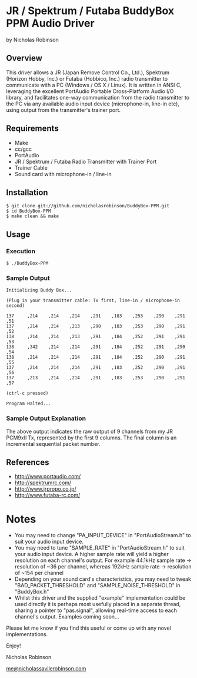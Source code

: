 # JR / Spektrum / Futaba BuddyBox PPM Audio Driver

by Nicholas Robinson

## Overview

This driver allows a JR (Japan Remove Control Co., Ltd.), Spektrum (Horizon Hobby, Inc.) or Futaba (Hobbico, Inc.) radio transmitter to communicate with a PC (Windows / OS X / Linux). It is written in ANSI C, leveraging the excellent PortAudio Portable Cross-Platform Audio I/O library, and facilitates one-way communication from the radio transmitter to the PC via any available audio input device (microphone-in, line-in etc), using output from the transmitter's trainer port.

## Requirements

* Make
* cc/gcc
* PortAudio
* JR / Spektrum / Futaba Radio Transmitter with Trainer Port
* Trainer Cable
* Sound card with microphone-in / line-in

## Installation

    $ git clone git://github.com/nicholasrobinson/BuddyBox-PPM.git
    $ cd BuddyBox-PPM
    $ make clean && make
    
## Usage

### Execution

    $ ./BuddyBox-PPM
    
### Sample Output

    Initializing Buddy Box...
    
    (Plug in your transmitter cable: Tx first, line-in / microphone-in second)
    
    137     ,214	,214	,214	,291	,183	,253	,290	,291	,51
    137     ,214	,214	,213	,290	,183	,253	,290	,291	,52
    138     ,214	,214	,213	,291	,184	,252	,291	,291	,53
    138     ,342	,214	,214	,291	,184	,252	,291	,290	,54
    138     ,214	,214	,214	,291	,184	,252	,290	,291	,55
    137     ,214	,214	,214	,291	,183	,252	,290	,291	,56
    137     ,213	,214	,214	,291	,183	,253	,290	,291	,57
    
    (ctrl-c pressed)
    
    Program Halted...
    
### Sample Output Explanation

The above output indicates the raw output of 9 channels from my JR PCM9xII Tx, represented by the first 9 columns. The final column is an incremental sequential packet number.

## References
    
* http://www.portaudio.com/
* http://spektrumrc.com/
* http://www.jrpropo.co.jp/
* http://www.futaba-rc.com/

# Notes

* You may need to change "PA_INPUT_DEVICE" in "PortAudioStream.h" to suit your audio input  device.
* You may need to tune "SAMPLE_RATE" in "PortAudioStream.h" to suit your audio input device. A higher sample rate will yield a higher resolution on each channel's output. For example 44.1kHz sample rate -> resolution of ~36 per channel, whereas 192kHz sample rate -> resolution of ~154 per channel
* Depending on your sound card's characteristics, you may need to tweak "BAD_PACKET_THRESHOLD" and "SAMPLE_NOISE_THRESHOLD" in "BuddyBox.h"
* Whilst this driver and the supplied "example" implementation could be used directly it is perhaps most usefully placed in a separate thread, sharing a pointer to "pas.signal", allowing real-time access to each channel's output. Examples coming soon...

Please let me know if you find this useful or come up with any novel implementations.

Enjoy!

Nicholas Robinson

me@nicholassavilerobinson.com
